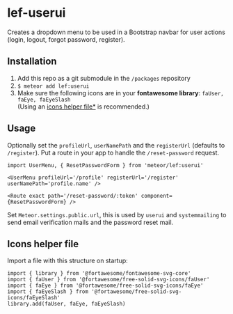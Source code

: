 # lef-userui

Creates a dropdown menu to be used in a Bootstrap navbar for user actions (login, logout, forgot password, register).

## Installation

1. Add this repo as a git submodule in the `/packages` repository
1. `$ meteor add lef:userui`
1. Make sure the following icons are in your **fontawesome library**:
  `faUser, faEye, faEyeSlash`<br>
  (Using an [icons helper file*](#icons-helper-file) is recommended.)

## Usage

Optionally set the `profileUrl`, `userNamePath` and the `registerUrl` (defaults to `/register`). Put a route in your app to handle the `/reset-password` request.

```JSX
import UserMenu, { ResetPasswordForm } from 'meteor/lef:userui'

<UserMenu profileUrl='/profile' registerUrl='/register' userNamePath='profile.name' />

<Route exact path='/reset-password/:token' component={ResetPasswordForm} />
```

Set `Meteor.settings.public.url`, this is used by `userui` and `systemmailing` to send email verification mails and the password reset mail.

## Icons helper file

Import a file with this structure on startup:

```JS
import { library } from '@fortawesome/fontawesome-svg-core'
import { faUser } from '@fortawesome/free-solid-svg-icons/faUser'
import { faEye } from '@fortawesome/free-solid-svg-icons/faEye'
import { faEyeSlash } from '@fortawesome/free-solid-svg-icons/faEyeSlash'
library.add(faUser, faEye, faEyeSlash)
```
